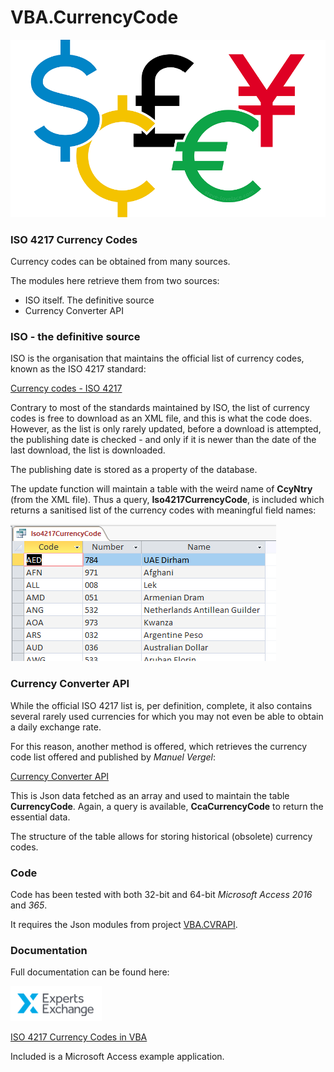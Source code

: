 # VBA.CurrencyCode #
![Help](https://raw.githubusercontent.com/GustavBrock/VBA.CurrencyCode/master/images/EE%20CurrencyCode.png)

### ISO 4217 Currency Codes ###
Currency codes can be obtained from many sources.

The modules here retrieve them from two sources:

* ISO itself. The definitive source
* Currency Converter API

### ISO - the definitive source ###

ISO is the organisation that maintains the official list of currency codes, known as the ISO 4217 standard:

[Currency codes - ISO 4217](https://www.iso.org/iso-4217-currency-codes.html)

Contrary to most of the standards maintained by ISO, the list of currency codes is free to download as an XML file, and this is what the code does.
However, as the list is only rarely updated, before a download is attempted, the publishing date is checked - and only if it is newer than the date of the last download, the list is downloaded.

The publishing date is stored as a property of the database.

The update function will maintain a table with the weird name of **CcyNtry** (from the XML file). Thus a query, **Iso4217CurrencyCode**, is included which returns a sanitised list of the currency codes with meaningful field names:

![Help](https://raw.githubusercontent.com/GustavBrock/VBA.CurrencyCode/master/images/Query4217.png)

### Currency Converter API ###

While the official ISO 4217 list is, per definition, complete, it also contains several rarely used currencies for which you may not even be able to obtain a daily exchange rate.

For this reason, another method is offered, which retrieves the currency code list offered and published by *Manuel Vergel*:

[Currency Converter API](https://currencyconverterapi.com/)

This is Json data fetched as an array and used to maintain the table **CurrencyCode**. Again, a query is available, **CcaCurrencyCode** to return the essential data.

The structure of the table allows for storing historical (obsolete) currency codes.

### Code ###
Code has been tested with both 32-bit and 64-bit *Microsoft Access 2016* and *365*.

It requires the Json modules from project [VBA.CVRAPI](https://github.com/CactusData/VBA.CVRAPI).

### Documentation ###
Full documentation can be found here:

![EE Logo](https://raw.githubusercontent.com/GustavBrock/VBA.CurrencyCode/master/images/EE%20Logo.png) 

[ISO 4217 Currency Codes in VBA](https://www.experts-exchange.com/articles/33162/ISO-4217-Currency-Codes-in-VBA.html)

Included is a Microsoft Access example application.